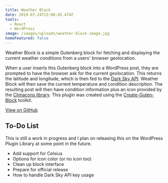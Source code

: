 ```yaml
---
title: Weather Block
date: 2019-07-24T23:08:45.474Z
tools:
  - React
  - WordPress
image: /images/uploads/weather-block-image.jpg
homeFeatured: false
---
```

<p class="intro">Weather Block is a simple Gutenberg block for fetching and displaying the current weather conditions from a users' browser geolocation.</p>

When a user inserts this Gutenberg block into a WordPress post, they are prompted to have the browser ask for the current geolocation. This returns the latitude and longitude, which is then fed to the <a href="https://darksky.net/dev">Dark Sky API</a>. Weather Block will then save the current temperature and condition description. The resulting post will then have condition information plus an icon provided by the [Climacons library](http://adamwhitcroft.com/climacons/). This plugin was created using the [Create-Guten-Block](https://github.com/ahmadawais/create-guten-block) toolkit.

<a href="https://github.com/sts24/weather-block" class="btn">View on GitHub</a>

## To-Do List

This is still a work in progress and I plan on releasing this on the WordPress Plugin Library at some point in the future.

- Add support for Celsius
- Options for icon color (or no icon too)
- Clean up block interface
- Prepare for official release
- How to handle Dark Sky API key usage
